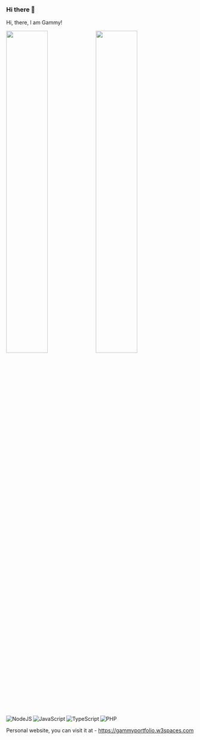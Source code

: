 ### Hi there 👋

<!--
**gam077/gam077** is a ✨ _special_ ✨ repository because its `README.md` (this file) appears on your GitHub profile.

Here are some ideas to get you started:

- 🔭 I’m currently working on ...
- 🌱 I’m currently learning ...
- 👯 I’m looking to collaborate on ...
- 🤔 I’m looking for help with ...
- 💬 Ask me about ...
- 📫 How to reach me: ...
- 😄 Pronouns: ...
- ⚡ Fun fact: ...
-->



Hi, there, l am Gammy! 

<img align="left" width="47%" src="https://github-readme-stats.vercel.app/api?username=gam077&show_icons=true&theme=radical" />

<img align="left" width="47%" src="https://github-readme-stats.vercel.app/api/top-langs/?username=gam077&layout=compact" />

<img align="left" alt="NodeJS" src="https://img.shields.io/badge/node.js-6DA55F?style=for-the-badge&logo=node.js&logoColor=white" />

<img align="left" alt="JavaScript" src= "https://img.shields.io/badge/javascript-%23323330.svg?style=for-the-badge&logo=javascript&logoColor=%23F7DF1E" />

<img align="left" alt="TypeScript" src= "https://img.shields.io/badge/typescript-%23007ACC.svg?style=for-the-badge&logo=typescript&logoColor=white" />

<img alt="PHP" src= "https://img.shields.io/badge/php-%23777BB4.svg?style=for-the-badge&logo=php&logoColor=white" />


Personal website, you can visit it at   - https://gammyportfolio.w3spaces.com
